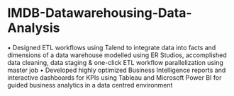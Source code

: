 # IMDB-Datawarehousing-Data-Analysis
•	Designed ETL workflows using Talend to integrate data into facts and dimensions of a data warehouse modelled using ER Studios, accomplished data cleaning, data staging & one-click ETL workflow parallelization using master job
•	Developed highly optimized Business Intelligence reports and interactive dashboards for KPIs using Tableau and Microsoft Power BI for guided business analytics in a data centred environment
